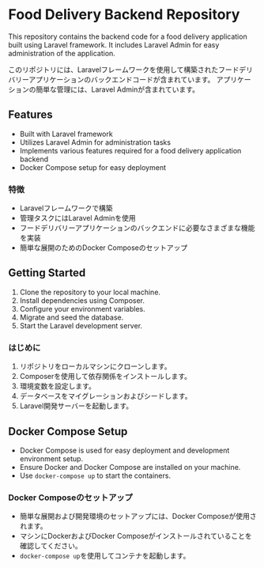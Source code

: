 # Food Delivery Backend Repository

This repository contains the backend code for a food delivery application built using Laravel framework. It includes Laravel Admin for easy administration of the application.

このリポジトリには、Laravelフレームワークを使用して構築されたフードデリバリーアプリケーションのバックエンドコードが含まれています。 アプリケーションの簡単な管理には、Laravel Adminが含まれています。

## Features

- Built with Laravel framework
- Utilizes Laravel Admin for administration tasks
- Implements various features required for a food delivery application backend
- Docker Compose setup for easy deployment

### 特徴

- Laravelフレームワークで構築
- 管理タスクにはLaravel Adminを使用
- フードデリバリーアプリケーションのバックエンドに必要なさまざまな機能を実装
- 簡単な展開のためのDocker Composeのセットアップ

## Getting Started

1. Clone the repository to your local machine.
2. Install dependencies using Composer.
3. Configure your environment variables.
4. Migrate and seed the database.
5. Start the Laravel development server.

### はじめに

1. リポジトリをローカルマシンにクローンします。
2. Composerを使用して依存関係をインストールします。
3. 環境変数を設定します。
4. データベースをマイグレーションおよびシードします。
5. Laravel開発サーバーを起動します。

## Docker Compose Setup

- Docker Compose is used for easy deployment and development environment setup.
- Ensure Docker and Docker Compose are installed on your machine.
- Use `docker-compose up` to start the containers.

### Docker Composeのセットアップ

- 簡単な展開および開発環境のセットアップには、Docker Composeが使用されます。
- マシンにDockerおよびDocker Composeがインストールされていることを確認してください。
- `docker-compose up`を使用してコンテナを起動します。
